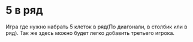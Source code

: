 # 5 в ряд
Игра где нужно набрать 5 клеток в ряд(По диагонали, в столбик или в ряд).
Так же здесь можно будет легко добавить третьего игрока.